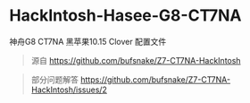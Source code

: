 # HackIntosh-Hasee-G8-CT7NA
神舟G8 CT7NA  黑苹果10.15 Clover 配置文件

> 源自 https://github.com/bufsnake/Z7-CT7NA-HackIntosh

> 部分问题解答 https://github.com/bufsnake/Z7-CT7NA-HackIntosh/issues/2
